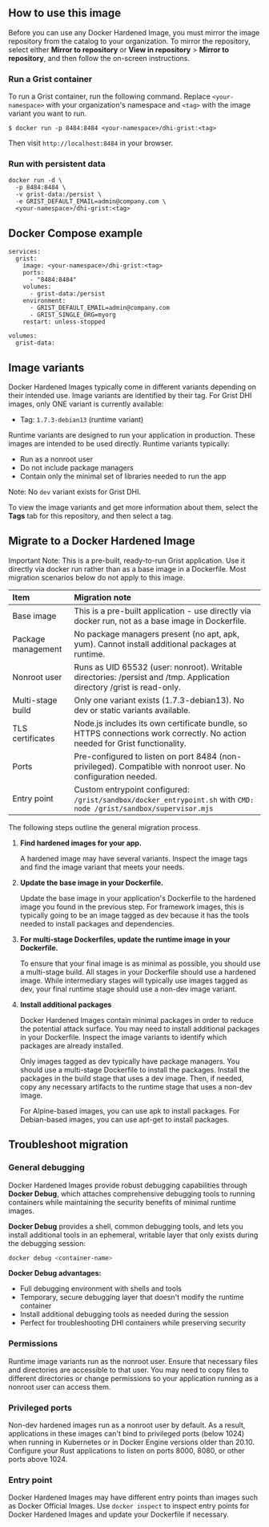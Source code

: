 ## How to use this image

Before you can use any Docker Hardened Image, you must mirror the image repository from the catalog to your organization. To mirror the repository, select either **Mirror to repository** or **View in repository** > **Mirror to repository**, and then follow the on-screen instructions.

### Run a Grist container

To run a Grist container, run the following command. Replace
`<your-namespace>` with your organization's namespace and `<tag>` with the image variant you want to run.

```
$ docker run -p 8484:8484 <your-namespace>/dhi-grist:<tag>
```

Then visit `http://localhost:8484` in your browser.

### Run with persistent data

```
docker run -d \
  -p 8484:8484 \
  -v grist-data:/persist \
  -e GRIST_DEFAULT_EMAIL=admin@company.com \
  <your-namespace>/dhi-grist:<tag>
```

## Docker Compose example

```
services:
  grist:
    image: <your-namespace>/dhi-grist:<tag>
    ports:
      - "8484:8484"
    volumes:
      - grist-data:/persist
    environment:
      - GRIST_DEFAULT_EMAIL=admin@company.com
      - GRIST_SINGLE_ORG=myorg
    restart: unless-stopped

volumes:
  grist-data:
```

## Image variants

Docker Hardened Images typically come in different variants depending on their intended use. Image variants are identified by their tag. For Grist DHI images, only ONE variant is currently available:

- Tag: `1.7.3-debian13` (runtime variant)

Runtime variants are designed to run your application in production. These images are intended to be used directly. Runtime variants typically:

- Run as a nonroot user
- Do not include package managers
- Contain only the minimal set of libraries needed to run the app

Note: No `dev` variant exists for Grist DHI.


To view the image variants and get more information about them, select the
**Tags** tab for this repository, and then select a tag.

## Migrate to a Docker Hardened Image

Important Note: This is a pre-built, ready-to-run Grist application. Use it directly via docker run rather than as a base image in a Dockerfile. Most migration scenarios below do not apply to this image.


| Item               | Migration note                                                                                                                                                                                                                                                                                                               |
|:-------------------|:-----------------------------------------------------------------------------------------------------------------------------------------------------------------------------------------------------------------------------------------------------------------------------------------------------------------------------|
| Base image         | This is a pre-built application - use directly via docker run, not as a base image in Dockerfile.                                                                                                                                                                                                                                                  |
| Package management | No package managers present (no apt, apk, yum). Cannot install additional packages at runtime.                                                                                                                                                                                                  |
| Nonroot user       | Runs as UID 65532 (user: nonroot). Writable directories: /persist and /tmp. Application directory /grist is read-only.                                                                                                                                                                            |
| Multi-stage build  | Only one variant exists (1.7.3-debian13). No dev or static variants available.                                                                                                                                                                       |
| TLS certificates   | Node.js includes its own certificate bundle, so HTTPS connections work correctly. No action needed for Grist functionality.                                                                                                                                                                                                         |
| Ports              | Pre-configured to listen on port 8484 (non-privileged). Compatible with nonroot user. No configuration needed. |
| Entry point        | Custom entrypoint configured: `/grist/sandbox/docker_entrypoint.sh` with `CMD: node /grist/sandbox/supervisor.mjs`                                                                                                                                |
The following steps outline the general migration process.

1. **Find hardened images for your app.**
    
    A hardened image may have several variants. Inspect the image tags and 
    find the image variant that meets your needs.
    
2. **Update the base image in your Dockerfile.**
    
    Update the base image in your application's Dockerfile to the hardened 
    image you found in the previous step. For framework images, this is typically going to be an image tagged as dev because it has the tools needed to install packages and dependencies.
    
3. **For multi-stage Dockerfiles, update the runtime image in your Dockerfile.**
    
    To ensure that your final image is as minimal as possible, you should 
    use a multi-stage build. All stages in your Dockerfile should use a 
    hardened image. While intermediary stages will typically use images 
    tagged as dev, your final runtime stage should use a non-dev image variant.
    
4. **Install additional packages**
    
    Docker Hardened Images contain minimal packages in order to reduce the 
    potential attack surface. You may need to install additional packages in 
    your Dockerfile. Inspect the image variants to identify which packages are 
    already installed.
    
    Only images tagged as dev typically have package managers. You should use 
    a multi-stage Dockerfile to install the packages. Install the packages in 
    the build stage that uses a dev image. Then, if needed, copy any necessary 
    artifacts to the runtime stage that uses a non-dev image.
    
    For Alpine-based images, you can use apk to install packages. For 
    Debian-based images, you can use apt-get to install packages.

## Troubleshoot migration

### General debugging

Docker Hardened Images provide robust debugging capabilities through **Docker Debug**, which attaches comprehensive debugging tools to running containers while maintaining the security benefits of minimal runtime images.

**Docker Debug** provides a shell, common debugging tools, and lets you install additional tools in an ephemeral, writable layer that only exists during the debugging session:

```bash
docker debug <container-name>
```

**Docker Debug advantages:**
- Full debugging environment with shells and tools
- Temporary, secure debugging layer that doesn't modify the runtime container
- Install additional debugging tools as needed during the session
- Perfect for troubleshooting DHI containers while preserving security

### Permissions

Runtime image variants run as the nonroot user. Ensure that necessary files and directories are accessible to that user. You may need to copy files to different directories or change permissions so your application running as a nonroot user can access them.

### Privileged ports

Non-dev hardened images run as a nonroot user by default. As a result, applications in these images can't bind to privileged ports (below 1024) when running in Kubernetes or in Docker Engine versions older than 20.10. Configure your Rust applications to listen on ports 8000, 8080, or other ports above 1024.

### Entry point

Docker Hardened Images may have different entry points than images such as Docker Official Images. Use `docker inspect` to inspect entry points for Docker Hardened Images and update your Dockerfile if necessary.
